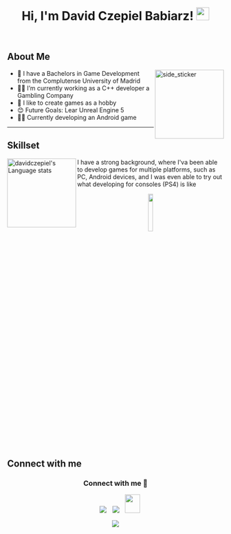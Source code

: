 <h1 align="center">
Hi, I'm David Czepiel Babiarz!
  <img src="https://media.giphy.com/media/hvRJCLFzcasrR4ia7z/giphy.gif" width="30"></h1>
<br/>

## About Me

 <img align="right" height=160px alt="side_sticker" src="https://media.giphy.com/media/Ah3zHH7hvsSB2/giphy.gif" />
 
- 🏫 I have a Bachelors in Game Development from the Complutense University of Madrid
- 👨‍💻 I’m currently working as a C++ developer a Gambling Company
- 🔭 I like to create games as a hobby
- 😊 Future Goals: Lear Unreal Engine 5
- 💪🏼 Currently developing an Android game 

---

<!-- STATS -->
## Skillset

<a href="https://github.com/anuraghazra/github-readme-stats#gh-dark-mode-only">
	<img align="left" height=160px  src="https://github-readme-stats-git-masterrstaa-rickstaa.vercel.app/api/top-langs/?username=davidczepiel&layout=compact&langs_count=4&hide_border=true&role=owner,collaborator&theme=dark&bg_color=000000#gh-dark-mode-only" alt="davidczepiel's Language stats" />
</a>

I have a strong background, where I'va been able to develop games for multiple platforms, such as PC, Android devices, and I was even able to try out what developing for consoles (PS4) is like
<p align="center">
  <a href="https://skillicons.dev">
    <img width= "15%" src="https://skillicons.dev/icons?i=unity,unreal" />
  </a>
</p>
<!-- CONTACT ME -->

## Connect with me

<h3 align="center" >Connect with me 🤝 </h3>
<p align="center">
 <div align="center"  class="icons-social" style="margin-left: 10px;">
        <a   target="_blank" href="https://www.linkedin.com/in/david-czepiel-babiarz-2870b5235/">
			<img src="https://img.icons8.com/doodle/40/000000/linkedin--v2.png" style="margin-left: 10px;" ></a>
        <a style="margin-left: 10px;" target="_blank" href="">
		<img src="https://img.icons8.com/doodle/40/000000/github--v1.png"></a>
           <a style="margin-left: 10px;" target="_blank" href="https://czepieldavid@gmail.com">
		<img src="https://camo.githubusercontent.com/a6d8a862aecb6411e963408e9b3c7666ab357cdfecc14a3a13645eb489688cc8/68747470733a2f2f6564656e742e6769746875622e696f2f537570657254696e7949636f6e732f696d616765732f7376672f676d61696c5f6f6c642e737667" style=" width:35px; height:43px;"></a>
      </div>
</p>

<!-- THANK -->
<p align="center">
  <a href="https://github.com/DenverCoder1/readme-typing-svg"><img src="https://readme-typing-svg.herokuapp.com?lines=Thanks+for+visiting!!&center=true&width=380&height=45"></a>
</p>
